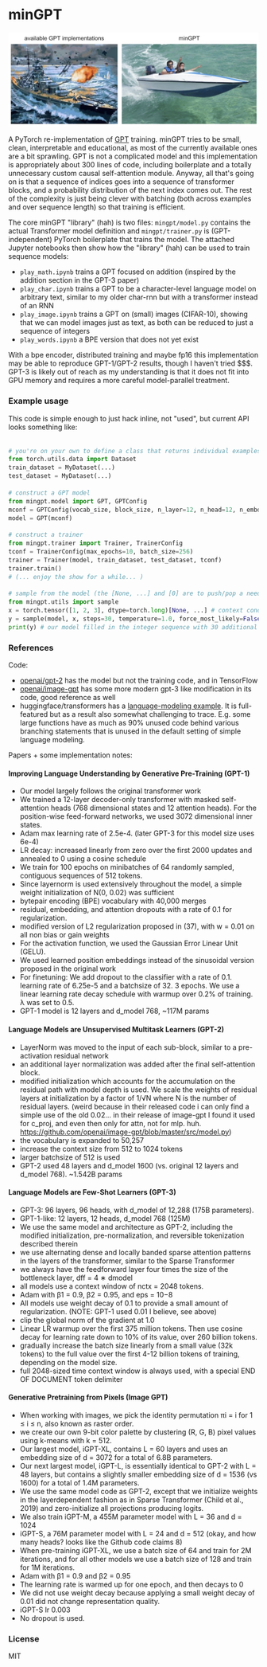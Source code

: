 
# minGPT

![mingpt](mingpt.jpg)

A PyTorch re-implementation of [GPT](https://github.com/openai/gpt-3) training. minGPT tries to be small, clean, interpretable and educational, as most of the currently available ones are a bit sprawling. GPT is not a complicated model and this implementation is appropriately about 300 lines of code, including boilerplate and a totally unnecessary custom causal self-attention module. Anyway, all that's going on is that a sequence of indices goes into a sequence of transformer blocks, and a probability distribution of the next index comes out. The rest of the complexity is just being clever with batching (both across examples and over sequence length) so that training is efficient.

The core minGPT "library" (hah) is two files: `mingpt/model.py` contains the actual Transformer model definition and `mingpt/trainer.py` is (GPT-independent) PyTorch boilerplate that trains the model. The attached Jupyter notebooks then show how the "library" (hah) can be used to train sequence models:

- `play_math.ipynb` trains a GPT focused on addition (inspired by the addition section in the GPT-3 paper)
- `play_char.ipynb` trains a GPT to be a character-level language model on arbitrary text, similar to my older char-rnn but with a transformer instead of an RNN
- `play_image.ipynb` trains a GPT on (small) images (CIFAR-10), showing that we can model images just as text, as both can be reduced to just a sequence of integers
- `play_words.ipynb` a BPE version that does not yet exist

With a bpe encoder, distributed training and maybe fp16 this implementation may be able to reproduce GPT-1/GPT-2 results, though I haven't tried $$$. GPT-3 is likely out of reach as my understanding is that it does not fit into GPU memory and requires a more careful model-parallel treatment.

### Example usage

This code is simple enough to just hack inline, not "used", but current API looks something like:

```python

# you're on your own to define a class that returns individual examples as PyTorch LongTensors
from torch.utils.data import Dataset
train_dataset = MyDataset(...)
test_dataset = MyDataset(...)

# construct a GPT model
from mingpt.model import GPT, GPTConfig
mconf = GPTConfig(vocab_size, block_size, n_layer=12, n_head=12, n_embd=768) # a GPT-1
model = GPT(mconf)

# construct a trainer
from mingpt.trainer import Trainer, TrainerConfig
tconf = TrainerConfig(max_epochs=10, batch_size=256)
trainer = Trainer(model, train_dataset, test_dataset, tconf)
trainer.train()
# (... enjoy the show for a while... )

# sample from the model (the [None, ...] and [0] are to push/pop a needed dummy batch dimension)
from mingpt.utils import sample
x = torch.tensor([1, 2, 3], dtype=torch.long)[None, ...] # context conditioning
y = sample(model, x, steps=30, temperature=1.0, force_most_likely=False, top_k_crop=5)[0]
print(y) # our model filled in the integer sequence with 30 additional likely integers
```

### References

Code:

- [openai/gpt-2](https://github.com/openai/gpt-2) has the model but not the training code, and in TensorFlow
- [openai/image-gpt](https://github.com/openai/image-gpt) has some more modern gpt-3 like modification in its code, good reference as well
- huggingface/transformers has a [language-modeling example](https://github.com/huggingface/transformers/tree/master/examples/language-modeling). It is full-featured but as a result also somewhat challenging to trace. E.g. some large functions have as much as 90% unused code behind various branching statements that is unused in the default setting of simple language modeling.

Papers + some implementation notes:

#### Improving Language Understanding by Generative Pre-Training (GPT-1)

- Our model largely follows the original transformer work
- We trained a 12-layer decoder-only transformer with masked self-attention heads (768 dimensional states and 12 attention heads). For the position-wise feed-forward networks, we used 3072 dimensional inner states.
- Adam max learning rate of 2.5e-4. (later GPT-3 for this model size uses 6e-4)
- LR decay: increased linearly from zero over the first 2000 updates and annealed to 0 using a cosine schedule
- We train for 100 epochs on minibatches of 64 randomly sampled, contiguous sequences of 512 tokens.
- Since layernorm is used extensively throughout the model, a simple weight initialization of N(0, 0.02) was sufficient
- bytepair encoding (BPE) vocabulary with 40,000 merges
- residual, embedding, and attention dropouts with a rate of 0.1 for regularization.
- modified version of L2 regularization proposed in (37), with w = 0.01 on all non bias or gain weights
- For the activation function, we used the Gaussian Error Linear Unit (GELU).
- We used learned position embeddings instead of the sinusoidal version proposed in the original work
- For finetuning: We add dropout to the classifier with a rate of 0.1. learning rate of 6.25e-5 and a batchsize of 32. 3 epochs. We use a linear learning rate decay schedule with warmup over 0.2% of training. λ was set to 0.5.
- GPT-1 model is 12 layers and d_model 768, ~117M params

#### Language Models are Unsupervised Multitask Learners (GPT-2)

- LayerNorm was moved to the input of each sub-block, similar to a pre-activation residual network
- an additional layer normalization was added after the final self-attention block.
- modified initialization which accounts for the accumulation on the residual path with model depth is used. We scale the weights of residual layers at initialization by a factor of 1/√N where N is the number of residual layers. (weird because in their released code i can only find a simple use of the old 0.02... in their release of image-gpt I found it used for c_proj, and even then only for attn, not for mlp. huh. https://github.com/openai/image-gpt/blob/master/src/model.py)
- the vocabulary is expanded to 50,257
- increase the context size from 512 to 1024 tokens
- larger batchsize of 512 is used
- GPT-2 used 48 layers and d_model 1600 (vs. original 12 layers and d_model 768). ~1.542B params

#### Language Models are Few-Shot Learners (GPT-3)

- GPT-3: 96 layers, 96 heads, with d_model of 12,288 (175B parameters).
- GPT-1-like: 12 layers, 12 heads, d_model 768 (125M)
- We use the same model and architecture as GPT-2, including the modified initialization, pre-normalization, and reversible tokenization described therein
- we use alternating dense and locally banded sparse attention patterns in the layers of the transformer, similar to the Sparse Transformer
- we always have the feedforward layer four times the size of the bottleneck layer, dff = 4 ∗ dmodel
- all models use a context window of nctx = 2048 tokens.
- Adam with β1 = 0.9, β2 = 0.95, and eps = 10−8
- All models use weight decay of 0.1 to provide a small amount of regularization. (NOTE: GPT-1 used 0.01 I believe, see above)
- clip the global norm of the gradient at 1.0
- Linear LR warmup over the first 375 million tokens. Then use cosine decay for learning rate down to 10% of its value, over 260 billion tokens.
- gradually increase the batch size linearly from a small value (32k tokens) to the full value over the first 4-12 billion tokens of training, depending on the model size.
- full 2048-sized time context window is always used, with a special END OF DOCUMENT token delimiter

#### Generative Pretraining from Pixels (Image GPT)

- When working with images, we pick the identity permutation πi = i for 1 ≤ i ≤ n, also known as raster order.
- we create our own 9-bit color palette by clustering (R, G, B) pixel values using k-means with k = 512.
- Our largest model, iGPT-XL, contains L = 60 layers and uses an embedding size of d = 3072 for a total of 6.8B parameters.
- Our next largest model, iGPT-L, is essentially identical to GPT-2 with L = 48 layers, but contains a slightly smaller embedding size of d = 1536 (vs 1600) for a total of 1.4M parameters.
- We use the same model code as GPT-2, except that we initialize weights in the layerdependent fashion as in Sparse Transformer (Child et al., 2019) and zero-initialize all projections producing logits.
- We also train iGPT-M, a 455M parameter model with L = 36 and d = 1024
- iGPT-S, a 76M parameter model with L = 24 and d = 512 (okay, and how many heads? looks like the Github code claims 8)
- When pre-training iGPT-XL, we use a batch size of 64 and train for 2M iterations, and for all other models we use a batch size of 128 and train for 1M iterations.
- Adam with β1 = 0.9 and β2 = 0.95
- The learning rate is warmed up for one epoch, and then decays to 0
- We did not use weight decay because applying a small weight decay of 0.01 did not change representation quality.
- iGPT-S lr 0.003
- No dropout is used.

### License

MIT
